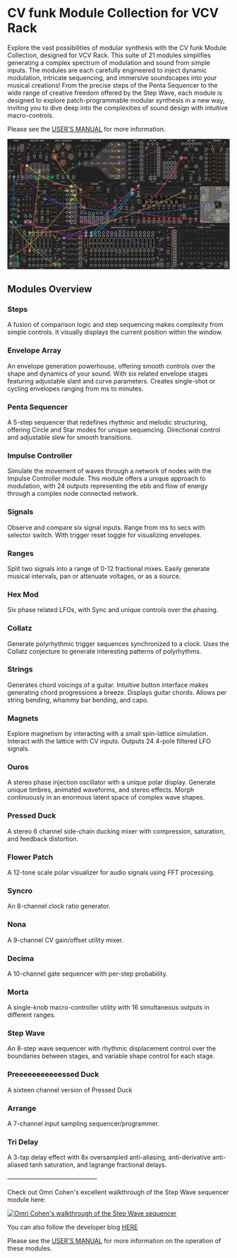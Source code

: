 # CV funk Module Collection for VCV Rack

Explore the vast possibilities of modular synthesis with the CV funk Module Collection, designed for VCV Rack. This suite of 21 modules simplifies generating a complex spectrum of modulation and sound from simple inputs. The modules are each carefully engineered to inject dynamic modulation, intricate sequencing, and immersive soundscapes into your musical creations! From the precise steps of the Penta Sequencer to the wide range of creative freedom offered by the Step Wave, each module is designed to explore patch-programmable modular synthesis in a new way, inviting you to dive deep into the complexities of sound design with intuitive macro-controls.

Please see the [USER'S MANUAL](/img/CV_funk_Manual.pdf) for more information.

![Dark CV funk Module Panels](/img/darkmodules.png)

## Modules Overview

### Steps
A fusion of comparison logic and step sequencing makes complexity from simple controls. It visually displays the current position within the window.

### Envelope Array
An envelope generation powerhouse, offering smooth controls over the shape and dynamics of your sound. With six related envelope stages featuring adjustable slant and curve parameters. Creates single-shot or cycling envelopes ranging from ms to minutes.

### Penta Sequencer
A 5-step sequencer that redefines rhythmic and melodic structuring, offering Circle and Star modes for unique sequencing. Directional control and adjustable slew for smooth transitions.

### Impulse Controller
Simulate the movement of waves through a network of nodes with the Impulse Controller module. This module offers a unique approach to modulation, with 24 outputs representing the ebb and flow of energy through a complex node connected network.

### Signals
Observe and compare six signal inputs. Range from ms to secs with selector switch. With trigger reset toggle for visualizing envelopes.

### Ranges
Split two signals into a range of 0-12 fractional mixes. Easily generate musical intervals, pan or attenuate voltages, or as a source.

### Hex Mod
Six phase related LFOs, with Sync and unique controls over the phasing.

### Collatz
Generate polyrhythmic trigger sequences synchronized to a clock. Uses the Collatz conjecture to generate interesting patterns of polyrhythms.

### Strings
Generates chord voicings of a guitar. Intuitive button interface makes generating chord progressions a breeze. Displays guitar chords. Allows per string bending, whammy bar bending, and capo.

### Magnets
Explore magnetism by interacting with a small spin-lattice simulation. Interact with the lattice with CV inputs. Outputs 24 4-pole filtered LFO signals.

### Ouros
A stereo phase injection oscillator with a unique polar display. Generate unique timbres, animated waveforms, and stereo effects. Morph continuously in an enormous latent space of complex wave shapes.

### Pressed Duck
A stereo 6 channel side-chain ducking mixer with compression, saturation, and feedback distortion.

### Flower Patch
A 12-tone scale polar visualizer for audio signals using FFT processing.

### Syncro
An 8-channel clock ratio generator.

### Nona
A 9-channel CV gain/offset utility mixer.

### Decima
A 10-channel gate sequencer with per-step probability.

### Morta
A single-knob macro-controller utility with 16 simultaneous outputs in different ranges.

### Step Wave
An 8-step wave sequencer with rhythmic displacement control over the boundaries between stages, and variable shape control for each stage.

### Preeeeeeeeeeessed Duck
A sixteen channel version of Pressed Duck

### Arrange
A 7-channel input sampling sequencer/programmer.

### Tri Delay
A 3-tap delay effect with 8x oversampled anti-aliasing, anti-derivative anti-aliased tanh saturation, and lagrange fractional delays.

–––––––––––––––––––––––––––––

Check out Omri Cohen's excellent walkthrough of the Step Wave sequencer module here:

[![Omri Cohen's walkthrough of the Step Wave sequencer](https://img.youtube.com/vi/LT-7bXAbz20/0.jpg)](https://www.youtube.com/watch?v=LT-7bXAbz20)

You can also follow the developer blog <a href = "https://community.vcvrack.com/t/new-modules-by-cv-funk/">HERE</a>

Please see the [USER'S MANUAL](/img/CV_funk_Manual.pdf) for more information on the operation of these modules.

